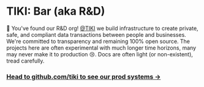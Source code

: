 # TIKI: Bar (aka R&D)
 🍻 You've found our R&D org! [@TIKI](https://mytiki.com) we build infrastructure to create private, safe, and compliant data transactions between people and businesses. 
 We're committed to transparency and remaining 100% open source. The projects here are often experimental with much longer time horizons, many may never make it to production 😢. 
 Docs are often light (or non-existent), tread carefully. 
 
 ### [Head to github.com/tiki to see our prod systems →](https://github.com/tiki)
